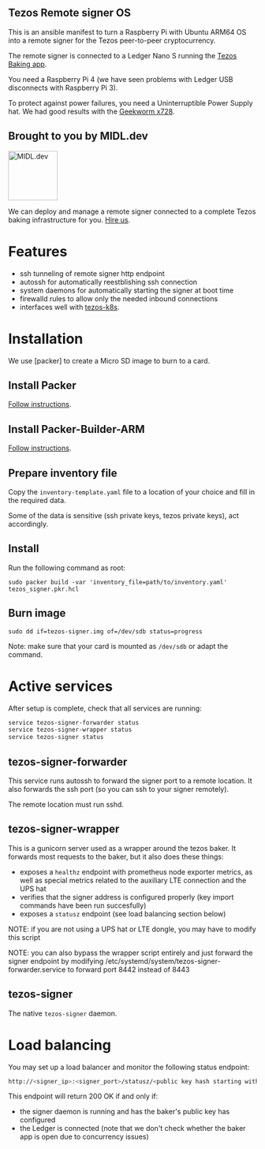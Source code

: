 Tezos Remote signer OS
----------------------

This is an ansible manifest to turn a Raspberry Pi with Ubuntu ARM64 OS into a remote signer for the Tezos peer-to-peer cryptocurrency.

The remote signer is connected to a Ledger Nano S running the [Tezos Baking app](https://github.com/obsidiansystems/ledger-app-tezos).

You need a Raspberry Pi 4 (we have seen problems with Ledger USB disconnects with Raspberry Pi 3).

To protect against power failures, you need a Uninterruptible Power Supply hat. We had good results with the [Geekworm x728](https://geekworm.com/products/raspberry-pi-x728-max-5-1v-8a-18650-ups-power-management-board).

Brought to you by MIDL.dev
--------------------------

<img src="midl-dev-logo.png" alt="MIDL.dev" height="100"/>

We can deploy and manage a remote signer connected to a complete Tezos baking infrastructure for you. [Hire us](https://midl.dev).

Features
========

* ssh tunneling of remote signer http endpoint
* autossh for automatically reestblishing ssh connection
* system daemons for automatically starting the signer at boot time
* firewalld rules to allow only the needed inbound connections
* interfaces well with [tezos-k8s](https://github.com/oxheadalpha/tezos-k8s).

Installation
============

We use [packer] to create a Micro SD image to burn to a card.

## Install Packer

[Follow instructions](https://developer.hashicorp.com/packer/tutorials/docker-get-started/get-started-install-cli).

## Install Packer-Builder-ARM
[Follow instructions](https://github.com/mkaczanowski/packer-builder-arm#quick-start).

## Prepare inventory file

Copy the `inventory-template.yaml` file to a location of your choice and fill in
the required data.

Some of the data is sensitive (ssh private keys, tezos private keys), act accordingly.

## Install 

Run the following command as root:

```
sudo packer build -var 'inventory_file=path/to/inventory.yaml' tezos_signer.pkr.hcl
```

## Burn image

```
sudo dd if=tezos-signer.img of=/dev/sdb status=progress
```

Note: make sure that your card is mounted as `/dev/sdb` or adapt the command.

Active services
===============

After setup is complete, check that all services are running:

```sh
service tezos-signer-forwarder status
service tezos-signer-wrapper status
service tezos-signer status
```

tezos-signer-forwarder
------------------------------

This service runs autossh to forward the signer port to a remote location. It also forwards the ssh port (so you can ssh to your signer remotely).

The remote location must run sshd.

tezos-signer-wrapper
------------------------------

This is a gunicorn server used as a wrapper around the tezos baker. It forwards most requests to the baker, but it also does these things:

* exposes a `healthz` endpoint with prometheus node exporter metrics, as well as special metrics related to the auxiliary LTE connection and the UPS hat
* verifies that the signer address is configured properly (key import commands have been run succesfully)
* exposes a `statusz` endpoint (see load balancing section below)

NOTE: if you are not using a UPS hat or LTE dongle, you may have to modify this script

NOTE: you can also bypass the wrapper script entirely and just forward the signer endpoint by modifying /etc/systemd/system/tezos-signer-forwarder.service to forward port 8442 instead of 8443

tezos-signer
------------------------------

The native `tezos-signer` daemon.

Load balancing
==============

You may set up a load balancer and monitor the following status endpoint:

```sh
http://<signer_ip>:<signer_port>/statusz/<public key hash starting with tz...>?ledger_url=<encoded URI of the ledger url>
```

This endpoint will return 200 OK if and only if:

* the signer daemon is running and has the baker's public key has configured
* the Ledger is connected (note that we don't check whether the baker app is open due to concurrency issues)
